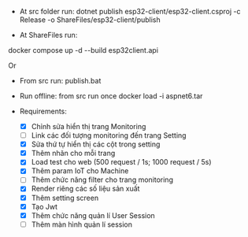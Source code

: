 - At src folder run:
  dotnet publish esp32-client/esp32-client.csproj -c Release -o ShareFiles/esp32-client/publish

- At ShareFiles run:

docker compose up -d --build esp32client.api

Or

- From src run:
  publish.bat

- Run offline: from src run once
  docker load -i aspnet6.tar

- Requirements:
  - [x] Chỉnh sửa hiển thị trang Monitoring
  - [ ] Link các đối tượng monitoring đến trang Setting
  - [x] Sửa thứ tự hiển thị các cột trong setting
  - [x] Thêm nhãn cho mỗi trang
  - [x] Load test cho web (500 request / 1s; 1000 request / 5s)
  - [x] Thêm param IoT cho Machine
  - [ ] Thêm chức năng filter cho trang monitoring
  - [x] Render riêng các số liệu sản xuất
  - [x] Thêm setting screen
  - [x] Tạo Jwt
  - [x] Thêm chức năng quản lí User Session
  - [ ] Thêm màn hình quản lí session
